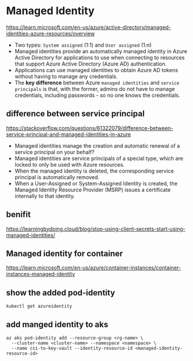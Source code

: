 # Managed Identity
https://learn.microsoft.com/en-us/azure/active-directory/managed-identities-azure-resources/overview

- Two types: `System assigned` (1:1) and `User assigned` (1:n)
- Managed identities provide an automatically managed identity in Azure Active Directory for applications to use when connecting to resources that support Azure Active Directory (Azure AD) authentication.
- Applications can use managed identities to obtain Azure AD tokens without having to manage any credentials.
- The **key difference** between Azure `managed identities` and `service principals` is that, with the former, admins do not have to manage credentials, including passwords - so no one knows the credentials.

## difference between service principal
https://stackoverflow.com/questions/61322079/difference-between-service-principal-and-managed-identities-in-azure

- Managed identities manage the creation and automatic renewal of a service principal on your behalf?
- Managed identities are service principals of a special type, which are locked to only be used with Azure resources.
- When the managed identity is deleted, the corresponding service principal is automatically removed.
- When a User-Assigned or System-Assigned Identity is created, the Managed Identity Resource Provider (MSRP) issues a certificate internally to that identity.

## benifit
https://learningbydoing.cloud/blog/stop-using-client-secrets-start-using-managed-identities/

## Managed identity for container
https://learn.microsoft.com/en-us/azure/container-instances/container-instances-managed-identity

## show the added pod-identity
```
kubectl get azureidentity
```

## add manged identity to aks
```
az aks pod-identity add --resource-group <rg-name> \
  --cluster-name <cluster-name> --namespace <namespace> \
  --name csi-to-key-vault --identity-resource-id <managed-identity-resource-id>
```
